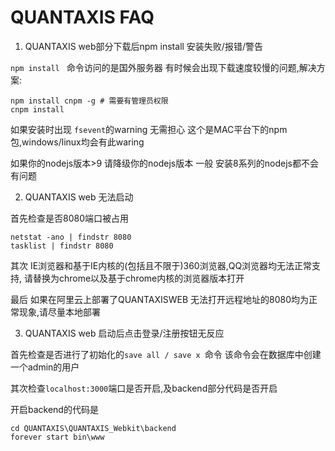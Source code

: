 # QUANTAXIS FAQ

1. QUANTAXIS web部分下载后npm install 安装失败/报错/警告

```npm install ``` 命令访问的是国外服务器 有时候会出现下载速度较慢的问题,解决方案:

```
npm install cnpm -g # 需要有管理员权限
cnpm install
```

如果安装时出现 ```fsevent```的warning 无需担心 这个是MAC平台下的npm包,windows/linux均会有此waring


如果你的nodejs版本>9 请降级你的nodejs版本 一般 安装8系列的nodejs都不会有问题


2. QUANTAXIS web 无法启动

首先检查是否8080端口被占用

``` 
netstat -ano | findstr 8080
tasklist | findstr 8080
```

其次 IE浏览器和基于IE内核的(包括且不限于)360浏览器,QQ浏览器均无法正常支持, 请替换为chrome以及基于chrome内核的浏览器版本打开

最后 如果在阿里云上部署了QUANTAXISWEB 无法打开远程地址的8080均为正常现象,请尽量本地部署


3. QUANTAXIS web 启动后点击登录/注册按钮无反应

首先检查是否进行了初始化的```save all / save x ```命令 该命令会在数据库中创建一个admin的用户

其次检查```localhost:3000```端口是否开启,及backend部分代码是否开启

开启backend的代码是

```
cd QUANTAXIS\QUANTAXIS_Webkit\backend
forever start bin\www
```


